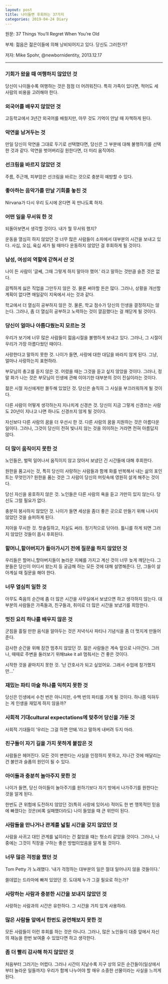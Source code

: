 ```yaml
---
layout: post
title: 나이들면 후회하는 37가지
categories: 2019-04-24 Diary
---
```



원문: 37 Things You’ll Regret When You’re Old 

부제: 젊음은 젊은이들에 의해 낭비되어지고 있다. 당신도 그러한가? 

저자: Mike Spohr, @newbornidentity, 2013.12.17 

---

### 기회가 왔을 때 여행하지 않았던 것
당신이 나이들수록 여행하는 것은 점점 더 어려워진다.
특히 가족이 있다면, 적어도 세 사람의 비용을 고려해야 한다.

### 외국어를 배우지 않았던 것
고등학교에서 3년간 외국어를 배웠지만, 아무 것도 기억이 안날 때 자책하게 된다.

### 악연을 남겨두는 것
만일 당신이 악연을 그대로 두기로 선택했다면, 당신은 그 부분에 대해 불행하기를 선택한 것과 같다.
악연을 벗어버리길 원한다면, 더 미리 움직여라.

### 선크림을 바르지 않았던 것
주름, 주근깨, 피부암은 선크림을 바르는 것으로 충분히 예방할 수 있다.

### 좋아하는 음악가를 만날 기회를 놓친 것
Nirvana가 다시 우리 도시에 온다면 꼭 만나도록 하자.

### 어떤 일을 무서워 한 것
되돌아보면서 생각할 것이다. 내가 뭘 무서워 했지?

운동을 열심히 하지 않았던 것 
너무 많은 사람들이 소파에서 대부분의 시간을 보내고 있다.
사십, 오십, 육십 세가 될 때마다 운동하지 않았던 걸 후회하게 될 것이다.

### 남성, 여성의 역할에 갇혀서 산 것
나이 든 사람이 ‘글쎄, 그때 그렇게 하지 말아야 했어.’ 라고 말하는 것만큼 슬픈 것은 없다.

끔찍하게 싫은 직업을 그만두지 않은 것.
물론 써야할 돈은 많다.
그러나, 상황을 개선할 계획이 없다면 매일같이 지옥에서 사는 것과 같다.

학교에서 더 열심히 공부하지 않은 것.
물론, 학교 점수가 당신의 인생을 결정하지는 않는다.
그러나, 좀 더 열심히 공부하고 노력하는 것이 깔끔했다는 걸 깨닫게 될 것이다.

### 당신이 얼마나 아름다웠는지 모르는 것
우리가 보기에 너무 많은 사람들이 젊음시절을 불행하게 보내고 있다.
그러나, 그 시절이 우리가 가장 아름다웠던 때이다.

사랑한다고 말하지 못한 것.
나이가 들면, 사랑에 대한 대답을 바라지 않게 된다.
그냥, 얼마나 사랑하는지 표현하라.

부모님의 충고를 듣지 않은 것.
어렸을 때는 그것을 듣고 싶지 않았을 것이다.
그러나, 정말 화가 나는 것은 부모님이 인생에 관해 이야기한 대부분의 것이 진실이라는 것이다.

젊은 시절 자신에게만 몰두해 있었던 것.
당신은 솔직히 그 사실을 부끄러워하게 될 것이다.

다른 사람이 어떻게 생각하는지 지나치게 신경쓴 것.
당신이 지금 그렇게 신경쓰는 사람도 20년이 지나고 나면 하나도 신경쓰지 않게 될 것이다.

자신보다 다른 사람의 꿈을 더 우선시 한 것.
다른 사람의 꿈을 지원하는 것은 아름다운 일이다.
그러나, 그것이 당신이 전혀 빛나지 않는 것을 의미하는 거라면 전혀 아름답지 않다.

### 더 많이 움직이지 못한 것
노인들은, 벌떡 일어나서 움직이지 않고 앉아서 보냈던 긴 시간들에 대해 후회한다.

원한을 품고사는 것, 특히 당신이 사랑하는 사람들과 함께
화를 반복해서 내는 삶의 포인트는 무엇인가?
원한을 품는 것은 그 사람이 당신의 머릿속에 영원히 살게 해주는 것이다.

당신 자신을 옹호하지 않은 것.
노인들은 다른 사람의 욕을 듣고 가만히 있지 않는다. 당신도 그럴 필요가 없다.

충분히 봉사하지 않았던 것.
나이가 들면 세상을 좀더 좋은 곳으로 만들기 위해 나서지 않았던 것을 슬퍼하게 된다.

치아을 무시한 것.
칫솔질하고, 치실도 써라. 정기적으로 닦아라.
틀니를 하게 되면 그러지 않았던 것들이 몹시 후회된다.

### 할머니,할아버지가 돌아가시기 전에 질문을 하지 않았던 것
우리들은 할머니,할아버지들이 놀라운 지혜를 가지고 계신 것이 너무 늦게 깨닫는다.
그분들은 당신이 어디서 왔는지 등 궁금해 하는 모든 것에 대해 설명해준다.
단, 그들이 살아계실 때 질문을 해야 한다.

### 너무 열심히 일한 것
아무도 죽음의 순간에 좀 더 많은 시간을 사무실에서 보냈으면 하고 생각하지 않는다.
대부분의 사람들은 가족들과, 친구들과, 취미로 더 많은 시간을 보냈기를 희망한다.

### 멋진 요리 하나를 배우지 않은 것
군침을 흘릴 만한 음식을 알아두는 것은 저녁식사 파티나 기념식을 좀 더 멋지게 만들어준다.

감사한 순간을 위해 잠깐 멈추지 않았던 것.
젊은 사람들은 계속 앞으로 나아간다.
그러나, 때때로 주변을 둘러보기 위해take it all 멈춰서는 건 좋은 것이다.

시작한 것을 끝마치지 못한 것.
‘난 간호사가 되고 싶었어요. 그래서 수업에 참가했지만…’

### 재밌는 파티 마술 하나를 익히지 못한 것
당신은 인생에서 수천 번은 아니지만, 수백 번의 파티를 가게 될 것이다.
하나쯤 익혀두는 게 인생을 재밌게 하지 않을까?

### 사회적 기대cultural expectations에 맞추어 당신을 가둔 것
사회적 기대들이 ‘우리는 그걸 하면 안돼.’라고 말하게 내버려 두지 마라.

### 친구들이 자기 길을 가지 못하게 붙잡은 것
사람들은 헤어진다.
모든 것이 변한다는 사실을 인정하지 못하고, 지나간 것에 매달리는 건 불안과 슬픔의 원인이 될 수 있다.

### 아이들과 충분히 놀아주지 못한 것
나이가 들면, 당신 아이들이 놀아주기를 원하기보다 자기 방에서 나가주기를 원한다는 것을 알게 된다.

한번도 큰 위험에 도전하지 않았던 것(특히 사랑에 있어서)
적어도 한 번 맹목적인 믿음에 빠졌다는 것은(비록 실패했더라도) 나이 들었을 때 큰 위안이 된다.

### 사람들을 만나거나 관계를 넓힐 시간을 갖지 않았던 것
사람을 사귀고 대인 관계를 넓히라는 건 젊었을 때는 헛소리 같았을 것이다.
그러나, 나중에는 그것이 직장을 구하는 좋은 방법이었음을 알게 될 것이다.

### 너무 많은 걱정을 했던 것
Tom Petty 가 노래했다.
‘내가 걱정하는 대부분의 일은 절대 일어나지 않을 것들이다.’

쓸데없는 드라마에 빠져 있었던 것.
도대체 누가 그걸 필요로 하는가?

### 사랑하는 사람과 충분한 시간을 보내지 않았던 것
사랑하는 사람과의 시간은 유한하다.
그 시간을 가치 있게 사용하라.

### 많은 사람들 앞에서 한번도 공연해보지 못한 것
모든 사람들이 이런 후회를 하는 것은 아니다.
그러나, 많은 노인들이 대중 앞에서 자신의 재능을 한번 보여줄 수 있었다면 하고 생각한다.

### 좀 더 빨리 감사해 하지 않았던 것
처음부터 그러기는 어렵다.
그러나 시간이 지날수록 지구 상의 모든 순간들이(일상에서부터 놀라운 일들까지) 우리가 함께 나누어야 할 매우 소중한 선물이라는 사실을 느끼게 된다.

